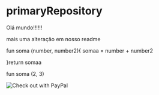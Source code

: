 # primaryRepository



Olá mundo!!!!!!

mais uma alteração em nosso readme


fun soma (number, number2){
somaa = number + number2

}return somaa

fun soma (2, 3)

<img src="https://www.paypalobjects.com/marketing/web/br/logos-buttons/PP_Vertical_204x200.png" alt="Check out with PayPal" />

